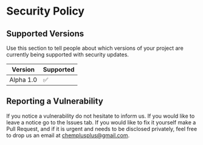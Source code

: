 # Security Policy

## Supported Versions

Use this section to tell people about which versions of your project are
currently being supported with security updates.

| Version | Supported          |
| ------- | ------------------ |
| Alpha 1.0   | :white_check_mark: |

## Reporting a Vulnerability

If you notice a vulnerability do not hesitate to inform us. If you would like to leave a notice go to the Issues tab. If you would like to fix it yourself make a Pull Request, and if it is urgent and needs to be disclosed privately, feel free to drop us an email at [chemplusplus@gmail.com](mailto://chemplusplus@gmail.com).
